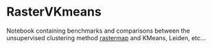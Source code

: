 # RasterVKmeans
Notebook containing benchmarks and comparisons between the unsupervised clustering method [rastermap](https://github.com/MouseLand/rastermap) and KMeans, Leiden, etc...
